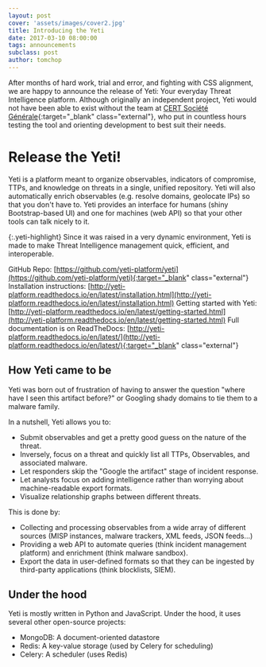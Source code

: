 ```yaml
---
layout: post
cover: 'assets/images/cover2.jpg'
title: Introducing the Yeti
date: 2017-03-10 08:00:00
tags: announcements
subclass: post
author: tomchop
---
```


After months of hard work, trial and error, and fighting with CSS alignment, we are happy to announce the release of Yeti: Your everyday Threat Intelligence platform. Although originally an independent project, Yeti would not have been able to exist without the team at [CERT Société Générale](https://twitter.com/certsg/){:target="_blank" class="external"}, who put in countless hours testing the tool and orienting development to best suit their needs.

<!--more-->

# Release the Yeti!

Yeti is a platform meant to organize observables, indicators of compromise, TTPs, and knowledge on threats in a single, unified repository. Yeti will also automatically enrich observables (e.g. resolve domains, geolocate IPs) so that you don't have to. Yeti provides an interface for humans (shiny Bootstrap-based UI) and one for machines (web API) so that your other tools can talk nicely to it.

{:.yeti-highlight}
Since it was raised in a very dynamic environment, Yeti is made to make Threat Intelligence management quick, efficient, and interoperable.

GitHub Repo: [https://github.com/yeti-platform/yeti](https://github.com/yeti-platform/yeti){:target="_blank" class="external"}
Installation instructions: [http://yeti-platform.readthedocs.io/en/latest/installation.html](http://yeti-platform.readthedocs.io/en/latest/installation.html)
Getting started with Yeti: [http://yeti-platform.readthedocs.io/en/latest/getting-started.html](http://yeti-platform.readthedocs.io/en/latest/getting-started.html)
Full documentation is on ReadTheDocs: [http://yeti-platform.readthedocs.io/en/latest/](http://yeti-platform.readthedocs.io/en/latest/){:target="_blank" class="external"}


## How Yeti came to be

Yeti was born out of frustration of having to answer the question "where have I seen this artifact before?" or Googling shady domains to tie them to a malware family.

In a nutshell, Yeti allows you to:

* Submit observables and get a pretty good guess on the nature of the threat.
* Inversely, focus on a threat and quickly list all TTPs, Observables, and
  associated malware.
* Let responders skip the "Google the artifact" stage of incident response.
* Let analysts focus on adding intelligence rather than worrying about
  machine-readable export formats.
* Visualize relationship graphs between different threats.

This is done by:

* Collecting and processing observables from a wide array of different sources
  (MISP instances, malware trackers, XML feeds, JSON feeds...)
* Providing a web API to automate queries (think incident management platform)
  and enrichment (think malware sandbox).
* Export the data in user-defined formats so that they can be ingested by
  third-party applications (think blocklists, SIEM).

## Under the hood

Yeti is mostly written in Python and JavaScript. Under the hood, it uses several other open-source projects:

* MongoDB: A document-oriented datastore
* Redis: A key-value storage (used by Celery for scheduling)
* Celery: A scheduler (uses Redis)
